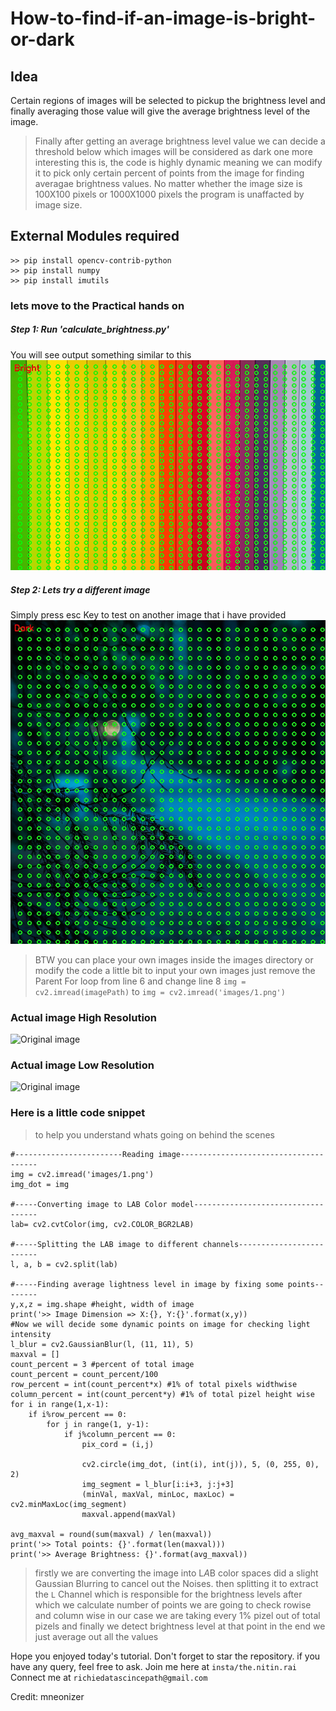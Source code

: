 # How-to-find-if-an-image-is-bright-or-dark
## Idea 
Certain regions of images will be selected to pickup the brightness level and finally averaging those value will give the average brightness level of the image.

>Finally after getting an average brightness level value we can decide a threshold
>below which images will be considered as dark
>one more interesting this is, the code is highly dynamic
>meaning we can modify it to pick only certain percent of points from the image
>for finding averagae brightness values.
>No matter whether the image size is 100X100 pixels or 1000X1000 pixels
>the program is unaffacted by image size.


## External Modules required
```
>> pip install opencv-contrib-python
>> pip install numpy
>> pip install imutils
```
### lets move to the Practical hands on
##### Step 1: Run 'calculate_brightness.py'
You will see output something similar to this
![output](https://github.com/imneonizer/How-to-find-if-an-image-is-bright-or-dark/blob/master/assets/1.jpg)
##### Step 2: Lets try a different image
Simply press esc Key to test on another image that i have provided
![Next image](https://github.com/imneonizer/How-to-find-if-an-image-is-bright-or-dark/blob/master/assets/2.jpg)

>BTW you can place your own images inside the images directory or
>modify the code a little bit to input your own images
>just remove the Parent For loop from line 6
>and change line 8 ``img = cv2.imread(imagePath)`` to ``img = cv2.imread('images/1.png')``

### Actual image High Resolution
![Original image](hhttps://github.com/iamreechi/calculate_image_brightness/tree/master/images/low_size_bright.jpg)

### Actual image Low Resolution
![Original image](https://github.com/iamreechi/calculate_image_brightness/tree/master/dark_images/low_size_dark.jpg)

### Here is a little code snippet
>to help you understand whats going on behind the scenes
```
#------------------------Reading image--------------------------------------
img = cv2.imread('images/1.png')
img_dot = img

#-----Converting image to LAB Color model----------------------------------- 
lab= cv2.cvtColor(img, cv2.COLOR_BGR2LAB)

#-----Splitting the LAB image to different channels-------------------------
l, a, b = cv2.split(lab)

#-----Finding average lightness level in image by fixing some points--------
y,x,z = img.shape #height, width of image
print('>> Image Dimension => X:{}, Y:{}'.format(x,y))
#Now we will decide some dynamic points on image for checking light intensity
l_blur = cv2.GaussianBlur(l, (11, 11), 5)
maxval = []
count_percent = 3 #percent of total image
count_percent = count_percent/100
row_percent = int(count_percent*x) #1% of total pixels widthwise
column_percent = int(count_percent*y) #1% of total pizel height wise
for i in range(1,x-1):
	if i%row_percent == 0:
		for j in range(1, y-1):
			if j%column_percent == 0:
				pix_cord = (i,j)

				cv2.circle(img_dot, (int(i), int(j)), 5, (0, 255, 0), 2)
				img_segment = l_blur[i:i+3, j:j+3]
				(minVal, maxVal, minLoc, maxLoc) = cv2.minMaxLoc(img_segment)
				maxval.append(maxVal)

avg_maxval = round(sum(maxval) / len(maxval))
print('>> Total points: {}'.format(len(maxval)))
print('>> Average Brightness: {}'.format(avg_maxval))
```
>firstly we are converting the image into L*A*B color spaces
>did a slight Gaussian Blurring to cancel out the Noises.
>then splitting it to extract the ``L`` Channel which is responsible for the brightness levels
>after which we calculate number of points we are going to check
>rowise and column wise
>in our case we are taking every 1% pizel out of total pizels
>and finally we detect brightness level at that point
>in the end we just average out all the values

Hope you enjoyed today's tutorial. Don't forget to star the repository.
if you have any query, feel free to ask.
Join me here at ``insta/the.nitin.rai``
Connect me at ``richiedatascincepath@gmail.com``

Credit: mneonizer
